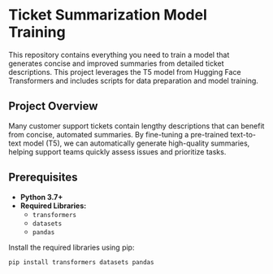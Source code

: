 # Ticket Summarization Model Training

This repository contains everything you need to train a model that generates concise and improved summaries from detailed ticket descriptions. This project leverages the T5 model from Hugging Face Transformers and includes scripts for data preparation and model training.

## Project Overview

Many customer support tickets contain lengthy descriptions that can benefit from concise, automated summaries. By fine-tuning a pre-trained text-to-text model (T5), we can automatically generate high-quality summaries, helping support teams quickly assess issues and prioritize tasks.

## Prerequisites

- **Python 3.7+**
- **Required Libraries:**
  - `transformers`
  - `datasets`
  - `pandas`

Install the required libraries using pip:

```bash
pip install transformers datasets pandas
